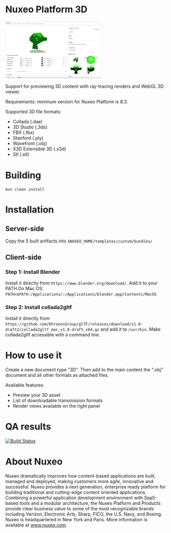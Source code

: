 # Nuxeo Platform 3D

<img src="3D-Preview-Example.png" width="300"/>

Support for previewing 3D content with ray-tracing renders and WebGL 3D viewer.

Requirements: minimum version for Nuxeo Platform is 8.3.

Supported 3D file formats:

* Collada (.dae)
* 3D Studio (.3ds)
* FBX (.fbx)
* Stanford (.ply)
* Wavefront (.obj)
* X3D Extensible 3D (.x3d)
* Stl (.stl)

# Building

    mvn clean install

# Installation

## Server-side

Copy the 5 built artifacts into `$NUXEO_HOME/templates/custom/bundles/`

## Client-side

### Step 1: Install Blender
Install it directly from `https://www.blender.org/download/`.
Add it to your PATH On Mac OS: `PATH=$PATH:/Applications/:/Applications/blender.app/Contents/MacOS`

### Step 2: Install collada2gltf
Install it directly from `https://github.com/KhronosGroup/glTF/releases/download/v1.0-draft2/collada2gltf_mac_v1.0-draft_x64.gz`
and add it to `/usr/bin`.
Make collada2gltf accessible with a command line.

# How to use it
Create a new document type "3D".
Then add to the main content the ".obj" document and all other formats as attached files.

Available features: 
- Preview your 3D asset
- List of downloadable transmission formats
- Render views available on the right panel

# QA results

[![Build Status](https://qa.nuxeo.org/jenkins/buildStatus/icon?job=master/addons_nuxeo-platform-3d-master)](https://qa.nuxeo.org/jenkins/job/master/job/addons_nuxeo-platform-3d-master/)

# About Nuxeo

Nuxeo dramatically improves how content-based applications are built, managed and deployed, making customers more agile, innovative and successful. Nuxeo provides a next generation, enterprise ready platform for building traditional and cutting-edge content oriented applications. Combining a powerful application development environment with SaaS-based tools and a modular architecture, the Nuxeo Platform and Products provide clear business value to some of the most recognizable brands including Verizon, Electronic Arts, Sharp, FICO, the U.S. Navy, and Boeing. Nuxeo is headquartered in New York and Paris. More information is available at www.nuxeo.com.
